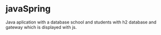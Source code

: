 # javaSpring
Java aplication with a database school and students with h2 database and gateway which is displayed with js.
